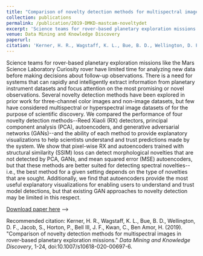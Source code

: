 ```yaml
---
title: "Comparison of novelty detection methods for multispectral images in rover-based planetary exploration missions"
collection: publications
permalink: /publication/2019-DMKD-mastcam-noveltydet
excerpt: 'Science teams for rover-based planetary exploration missions like the Mars Science Laboratory Curiosity rover have limited time for analyzing new data before making decisions about follow-up observations. There is a need for systems that can rapidly and intelligently extract information from planetary instrument datasets and focus attention on the most promising or novel observations. Several novelty detection methods have been explored in prior work for three-channel color images and non-image datasets, but few have considered multispectral or hyperspectral image datasets of for the purpose of scientific discovery. We compared the performance of four novelty detection methods--Reed Xiaoli (RX) detectors, principal component analysis (PCA), autoencoders, and generative adversarial networks (GANs)--and the ability of each method to provide explanatory visualizations to help scientists understand and trust predictions made by the system. We show that pixel-wise RX and autoencoders trained with structural similarity (SSIM) loss can detect morphological novelties that are not detected by PCA, GANs, and mean squared error (MSE) autoencoders, but that these methods are better suited for detecting spectral novelties--i.e., the best method for a given setting depends on the type of novelties that are sought. Additionally, we find that autoencoders provide the most useful explanatory visualizations for enabling users to understand and trust model detections, but that existing GAN approaches to novelty detection may be limited in this respect.'
venue: Data Mining and Knowledge Discovery
paperurl: 
citation: 'Kerner, H. R., Wagstaff, K. L., Bue, B. D., Wellington, D. F., Jacob, S., Horton, P., Bell III, J. F., Kwan, C., Ben Amor, H. (2019). &quot;Comparison of novelty detection methods for multispectral images in rover-based planetary exploration missions.&quot; <i>Data Mining and Knowledge Discovery</i>, 1-24, doi:10.1007/s10618-020-00697-6.'
---
```

Science teams for rover-based planetary exploration missions like the Mars Science Laboratory Curiosity rover have limited time for analyzing new data before making decisions about follow-up observations. There is a need for systems that can rapidly and intelligently extract information from planetary instrument datasets and focus attention on the most promising or novel observations. Several novelty detection methods have been explored in prior work for three-channel color images and non-image datasets, but few have considered multispectral or hyperspectral image datasets of for the purpose of scientific discovery. We compared the performance of four novelty detection methods--Reed Xiaoli (RX) detectors, principal component analysis (PCA), autoencoders, and generative adversarial networks (GANs)--and the ability of each method to provide explanatory visualizations to help scientists understand and trust predictions made by the system. We show that pixel-wise RX and autoencoders trained with structural similarity (SSIM) loss can detect morphological novelties that are not detected by PCA, GANs, and mean squared error (MSE) autoencoders, but that these methods are better suited for detecting spectral novelties--i.e., the best method for a given setting depends on the type of novelties that are sought. Additionally, we find that autoencoders provide the most useful explanatory visualizations for enabling users to understand and trust model detections, but that existing GAN approaches to novelty detection may be limited in this respect.

[Download paper here](https://doi.org/10.1007/s10618-020-00697-6) -->

Recommended citation: Kerner, H. R., Wagstaff, K. L., Bue, B. D., Wellington, D. F., Jacob, S., Horton, P., Bell III, J. F., Kwan, C., Ben Amor, H. (2019). &quot;Comparison of novelty detection methods for multispectral images in rover-based planetary exploration missions.&quot; <i>Data Mining and Knowledge Discovery</i>, 1-24, doi:10.1007/s10618-020-00697-6.